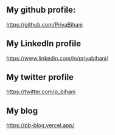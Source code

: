 ## My github profile:

https://github.com/PriyaBihani

## My LinkedIn profile

https://www.linkedin.com/in/priyabihani/

## My twitter profile

https://twitter.com/p_bihani

## My blog

https://pb-blog.vercel.app/
